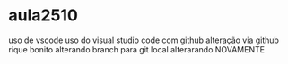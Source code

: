 # aula2510
uso de vscode
uso do visual studio code com github
alteração via github
rique bonito
alterando branch para git local
alterarando NOVAMENTE
